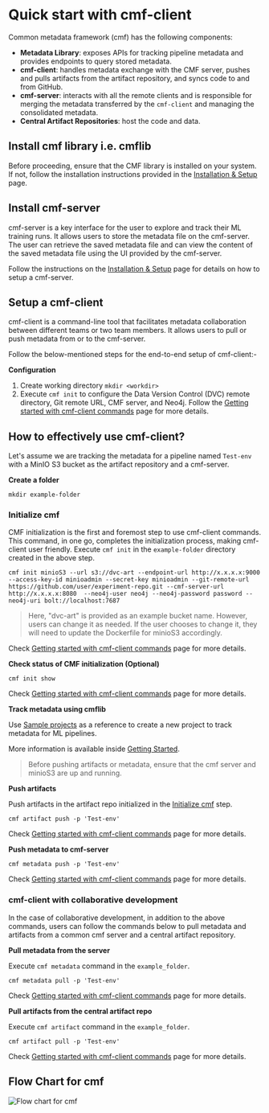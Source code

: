 # Quick start with cmf-client
Common metadata framework (cmf) has the following components:

- **Metadata Library**: exposes APIs for tracking pipeline metadata and provides endpoints to query stored metadata.
- **cmf-client**: handles metadata exchange with the CMF server, pushes and pulls artifacts from the artifact repository, and syncs code to and from GitHub.
- **cmf-server**: interacts with all the remote clients and is responsible for merging the metadata transferred by the `cmf-client` and managing the consolidated metadata.
- **Central Artifact Repositories**: host the code and data.

## Install cmf library i.e. cmflib
Before proceeding, ensure that the CMF library is installed on your system. If not, follow the installation instructions provided in the [Installation & Setup](../setup/index.md/#install-cmf-library-ie-cmflib) page.

## Install cmf-server
cmf-server is a key interface for the user to explore and track their ML training runs. It allows users to store the metadata file on the cmf-server. The user can retrieve the saved metadata file and can view the content of the saved metadata file using the UI provided by the cmf-server.

Follow the instructions on the [Installation & Setup](../setup/index.md/#install-cmf-server) page for details on how to setup a cmf-server.

## Setup a cmf-client
cmf-client is a command-line tool that facilitates metadata collaboration between different teams or two team members. It allows users to pull or push metadata from or to the cmf-server.

Follow the below-mentioned steps for the end-to-end setup of cmf-client:-

**Configuration**

1. Create working directory `mkdir <workdir>`
2. Execute `cmf init` to configure the Data Version Control (DVC) remote directory, Git remote URL, CMF server, and Neo4j. Follow the [Getting started with cmf-client commands](./cmf_client.md/#cmf-init) page for more details.



## How to effectively use cmf-client?

Let's assume we are tracking the metadata for a pipeline named `Test-env` with a MinIO S3 bucket as the artifact repository and a cmf-server.

**Create a folder**
```
mkdir example-folder
```

### Initialize cmf

CMF initialization is the first and foremost step to use cmf-client commands. This command, in one go, completes the initialization process, making cmf-client user friendly. Execute `cmf init` in the `example-folder` directory created in the above step.
```
cmf init minioS3 --url s3://dvc-art --endpoint-url http://x.x.x.x:9000 --access-key-id minioadmin --secret-key minioadmin --git-remote-url https://github.com/user/experiment-repo.git --cmf-server-url http://x.x.x.x:8080  --neo4j-user neo4j --neo4j-password password --neo4j-uri bolt://localhost:7687
```
> Here, "dvc-art" is provided as an example bucket name. However, users can change it as needed. If the user chooses to change it, they will need to update the Dockerfile for minioS3 accordingly.

Check [Getting started with cmf-client commands](./cmf_client.md/#cmf-init-minios3) page for more details.

**Check status of CMF initialization (Optional)**
```
cmf init show
```
Check [Getting started with cmf-client commands](./cmf_client.md/#cmf-init-show) page for more details.

**Track metadata using cmflib**

Use [Sample projects](https://github.com/HewlettPackard/cmf/blob/master/examples/example-get-started/README.md) as a reference to create a new project to track metadata for ML pipelines.

More information is available inside [Getting Started](../examples/getting_started.md).


> Before pushing artifacts or metadata, ensure that the cmf server and minioS3 are up and running.


**Push artifacts**

Push artifacts in the artifact repo initialized in the [Initialize cmf](#initialize-cmf) step.
```
cmf artifact push -p 'Test-env'
```
Check [Getting started with cmf-client commands](./cmf_client.md/#cmf-artifact-push) page for more details.

**Push metadata to cmf-server**
```
cmf metadata push -p 'Test-env'
```
Check [Getting started with cmf-client commands](./cmf_client.md/#cmf-metadata-push) page for more details.

### cmf-client with collaborative development
In the case of collaborative development, in addition to the above commands, users can follow the commands below to pull metadata and artifacts from a common cmf server and a central artifact repository.

**Pull metadata from the server**

Execute `cmf metadata` command in the `example_folder`.
```
cmf metadata pull -p 'Test-env'
```
Check [Getting started with cmf-client commands](./cmf_client.md/#cmf-metadata-pull) page for more details.

**Pull artifacts from the central artifact repo**

Execute `cmf artifact` command in the `example_folder`.
```
cmf artifact pull -p 'Test-env'
```
Check [Getting started with cmf-client commands](./cmf_client.md/#cmf-artifact-pull) page for more details.

## Flow Chart for cmf
<img src="./../../assets/flow_chart_cmf.jpg" alt="Flow chart for cmf" style="display: block; margin: 0 auto" />
